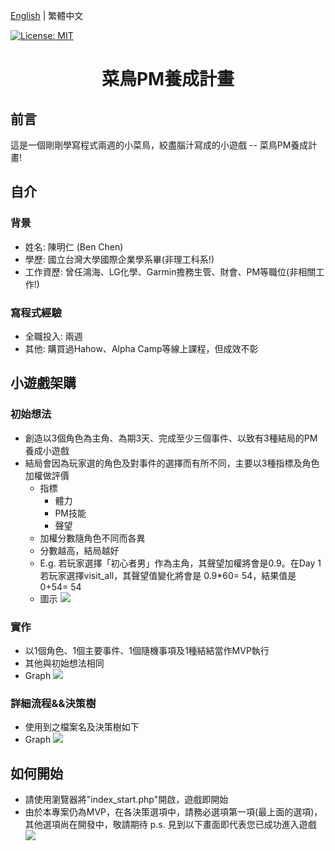 [English](./README.md) | 繁體中文

[![License: MIT](https://img.shields.io/badge/License-MIT-yellow.svg)](https://opensource.org/licenses/MIT)

<h1 align="center">菜鳥PM養成計畫</h1>

## 前言
這是一個剛剛學寫程式兩週的小菜鳥，絞盡腦汁寫成的小遊戲 -- 菜鳥PM養成計畫!


## 自介
### 背景
- 姓名: 陳明仁 (Ben Chen)
- 學歷: 國立台灣大學國際企業學系畢(非理工科系!)
- 工作資歷: 曾任鴻海、LG化學、Garmin擔務生管、財會、PM等職位(非相關工作!)

### 寫程式經驗
- 全職投入: 兩週
- 其他: 購買過Hahow、Alpha Camp等線上課程，但成效不彰


## 小遊戲架購
### 初始想法
- 創造以3個角色為主角、為期3天、完成至少三個事件、以致有3種結局的PM養成小遊戲
- 結局會因為玩家選的角色及對事件的選擇而有所不同，主要以3種指標及角色加權做評價
     - 指標
          - 體力
          - PM技能
          - 聲望
     - 加權分數隨角色不同而各異
     - 分數越高，結局越好
     - E.g. 若玩家選擇「初心者男」作為主角，其聲望加權將會是0.9。在Day 1若玩家選擇visit_all，其聲望值變化將會是 0.9*60= 54，結果值是 0+54= 54
     - 圖示
     ![](https://lh3.googleusercontent.com/tFD4aB4gt-aOvZd8IR6czL4wQshyRRiHtFbhSVFRpVAfkEDe6mt5H8mTPBH2D9vDftCpjz1lfIJiOooMB0ufU-01axVLd29mnmmNZtMKREiNFu3K1k4gIbpOxdhrtzylHODNWfSz=w2400) 

### 實作
- 以1個角色、1個主要事件、1個隨機事項及1種結結當作MVP執行
- 其他與初始想法相同
- Graph
![](https://lh3.googleusercontent.com/qwvt_SITl7fOkadHTlMMKd6pvq0TdzKTP9mYcqbK7kS4G2uWXxLJ6aDZGdhU2qwaihl_3SkYVWFcs2-sBgK6vKcCSKHbm9D0ue-w0UyB8gAg2L5aduri20ey7-C8Z8gg7hRS8Msg=w2400)
     
### 詳細流程&&決策樹
- 使用到之檔案名及決策樹如下
- Graph
![](https://lh3.googleusercontent.com/wdagC9t4zusL46MZ0P0AJr9oP1I2s52Q0MA-_2Lc17FltEuUKWrrB3e9md35JcaZDpSfO54zJ02CmkMVAmAxQARSy-CoY7tiI0I1bPk2sGujqxq_6LIB2cTngQFRG2lV5dni0aZh=w2400)

## 如何開始
- 請使用瀏覽器將"index_start.php"開啟，遊戲即開始
- 由於本專案仍為MVP，在各決策選項中，請務必選項第一項(最上面的選項)，其他選項尚在開發中，敬請期待
p.s. 見到以下畫面即代表您已成功進入遊戲
![](https://lh3.googleusercontent.com/yQkzGsAMrR38lWr7IN5WARbDqEGDrapYZ1vCee9ye4erv3dALjGnxTKKWsUgzJVlUzjUuwGtXzEjWusH6e6PDSzi6PzkU5M9PdTxoEl4xLSrJOG0w3_B7cm--AQl3lpzzXzm5At4=w2400)


